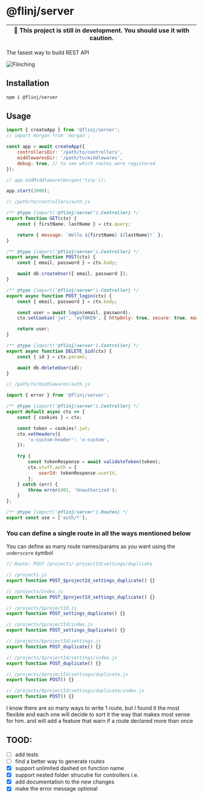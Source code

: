 # @flinj/server

| :construction: This project is still in development. You should use it with caution. |
| ------------------------------------------------------------------------------------ |

The fasest way to build REST API

![Flinching](https://media.giphy.com/media/TpXiNmXLdpOaEENYci/giphy.gif)

## Installation

```bash
npm i @flinj/server
```

## Usage

```js
import { createApp } from '@flinj/server';
// import morgan from 'morgan';

const app = await createApp({
	controllersDir: '/path/to/controllers',
	middlewaresDir: '/path/to/middlewares',
	debug: true, // to see which routes were registered
});

// app.addMiddleware(morgan('tiny'));

app.start(3000);
```

```js
// /path/to/controllers/auth.js

/** @type {import('@flinj/server').Controller} */
export function GET(ctx) {
	const { firstName, lastName } = ctx.query;

	return { message: `Hello ${firstName} ${lastName}!` };
}

/** @type {import('@flinj/server').Controller} */
export async function POST(ctx) {
	const { email, password } = ctx.body;

	await db.createUser({ email, password });
}

/** @type {import('@flinj/server').Controller} */
export async function POST_login(ctx) {
	const { email, password } = ctx.body;

	const user = await login(email, password);
	ctx.setCookie('jwt', 'eyTOKEN', { httpOnly: true, secure: true, maxAge: 1000 * 60 * 60 * 24 * 3 });

	return user;
}

/** @type {import('@flinj/server').Controller} */
export async function DELETE_$id(ctx) {
	const { id } = ctx.params;

	await db.deleteUser(id);
}
```

```js
// /path/to/middlewares/auth.js

import { error } from '@flinj/server';

/** @type {import('@flinj/server').Controller} */
export default async ctx => {
	const { cookies } = ctx;

	const token = cookies?.jwt;
	ctx.setHeaders({
		'x-custom-header': 'x-custom',
	});

	try {
		const tokenResponse = await validateToken(token);
		ctx.stuff.auth = {
			userId: tokenResponse.userId,
		};
	} catch (err) {
		throw error(401, 'Unauthorized');
	}
};

/** @type {import('@flinj/server').Routes} */
export const use = ['auth/*'];
```

### You can define a single route in all the ways mentioned below

You can define as many route names/params as you want using the `underscore` symbol

```js
// Route: POST /projects/:projectId/settings/duplicate

// /projects.js
export function POST_$projectId_settings_duplicate() {}

// /projects/index.js
export function POST_$projectId_settings_duplicate() {}

// /projects/$projectId.js
export function POST_settings_duplicate() {}

// /projects/$projectId/index.js
export function POST_settings_duplicate() {}

// /projects/$projectId/settings.js
export function POST_duplicate() {}

// /projects/$projectId/settings/index.js
export function POST_duplicate() {}

// /projects/$projectId/settings/duplicate.js
export function POST() {}

// /projects/$projectId/settings/duplicate/index.js
export function POST() {}
```

I know there are so many ways to write 1 route, but I found it the most flexible and each one will decide to sort it the way that makes most sense for him. and will add a feature that warn if a route declared more than once

## TOOD:

- [ ] add tests
- [ ] find a better way to generate routes
- [x] support unlimited dashed on function name
- [x] support nested folder strucutre for controllers i.e.
- [x] add documentation to the new changes
- [x] make the error message optional
